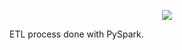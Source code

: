 <p align="center">
  <img src="https://encrypted-tbn0.gstatic.com/images?q=tbn:ANd9GcTMnOacgi2TbQHmKbNxrw-hrmeEpYeMPorbag&usqp=CAU" />
</p>

ETL process done with PySpark.


